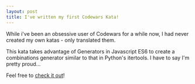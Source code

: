 ```yaml
---
layout: post
title: I've written my first Codewars Kata!
---
```


While i've been an obsessive user of Codewars for a while now, I had never created my own katas - only translated them.

This kata takes advantage of Generators in Javascript ES6 to create a combinations generator similar to that in Python's itertools.
I have to say I'm pretty proud...

Feel free to [check it out](https://www.codewars.com/kata/like-itertools-combinations)!
